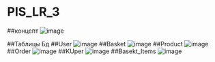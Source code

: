 # PIS_LR_3
##концепт
![image](https://github.com/user-attachments/assets/8a63f56f-b481-479c-8552-9e962dc34086)

##Таблицы Бд
##User
![image](https://github.com/user-attachments/assets/54e03ad7-ee62-4f50-bae7-a977ed24e4c6)
##Basket
![image](https://github.com/user-attachments/assets/9b9bb3b8-10ad-4734-b66b-229fcfb7f803)
##Product
![image](https://github.com/user-attachments/assets/6054a4bc-d15e-4490-a9d4-454fbcb6664d)
##Order
![image](https://github.com/user-attachments/assets/2ef7a911-e250-4d2e-a3e0-38f549c3276a)
##KUper
![image](https://github.com/user-attachments/assets/4d81785b-ec2c-4423-b217-263e78a17227)
##Basekt_Items
![image](https://github.com/user-attachments/assets/1233e8c8-2ede-46d5-b323-8059c7ba7503)
